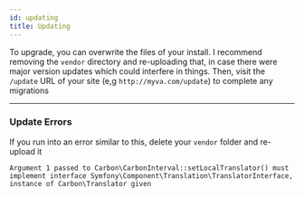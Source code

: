 ```yaml
---
id: updating
title: Updating
---
```


To upgrade, you can overwrite the files of your install. I recommend removing the `vendor` directory and re-uploading that, in case there were major version updates which could interfere in things. Then, visit the `/update` URL of your site (e,g `http://myva.com/update`) to complete any migrations

---

### Update Errors

If you run into an error similar to this, delete your `vendor` folder and re-upload it

```
Argument 1 passed to Carbon\CarbonInterval::setLocalTranslator() must implement interface Symfony\Component\Translation\TranslatorInterface, instance of Carbon\Translator given
```
